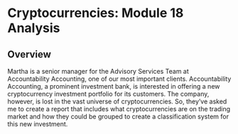 # Cryptocurrencies: Module 18 Analysis

## Overview
Martha is a senior manager for the Advisory Services Team at Accountability Accounting, one of our most important clients. Accountability Accounting, a prominent investment bank, is interested in offering a new cryptocurrency investment portfolio for its customers. The company, however, is lost in the vast universe of cryptocurrencies. So, they’ve asked me to create a report that includes what cryptocurrencies are on the trading market and how they could be grouped to create a classification system for this new investment.


